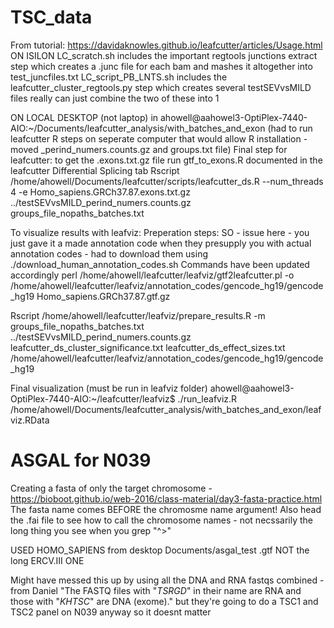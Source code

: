 # TSC_data

From tutorial: https://davidaknowles.github.io/leafcutter/articles/Usage.html 
ON ISILON
LC_scratch.sh includes the important regtools junctions extract step which creates a .junc file for each bam and mashes it altogether into test_juncfiles.txt
LC_script_PB_LNTS.sh includes the leafcutter_cluster_regtools.py step which creates several testSEVvsMILD files
really can just combine the two of these into 1

ON LOCAL DESKTOP (not laptop) in ahowell@aahowel3-OptiPlex-7440-AIO:~/Documents/leafcutter_analysis/with_batches_and_exon
(had to run leafcutter R steps on seperate computer that would allow R installation - moved _perind_numers.counts.gz and groups.txt file) 
Final step for leafcutter: 
to get the .exons.txt.gz file run gtf_to_exons.R documented in the leafcutter Differential Splicing tab 
Rscript /home/ahowell/Documents/leafcutter/scripts/leafcutter_ds.R --num_threads 4 -e Homo_sapiens.GRCh37.87.exons.txt.gz ../testSEVvsMILD_perind_numers.counts.gz groups_file_nopaths_batches.txt

To visualize results with leafviz: 
Preperation steps: 
SO - issue here - you just gave it a made annotation code when they presupply you with actual annotation codes - had to download them using ./download_human_annotation_codes.sh
Commands have been updated accordingly
perl /home/ahowell/leafcutter/leafviz/gtf2leafcutter.pl -o /home/ahowell/leafcutter/leafviz/annotation_codes/gencode_hg19/gencode_hg19 Homo_sapiens.GRCh37.87.gtf.gz

Rscript /home/ahowell/leafcutter/leafviz/prepare_results.R -m groups_file_nopaths_batches.txt ../testSEVvsMILD_perind_numers.counts.gz leafcutter_ds_cluster_significance.txt leafcutter_ds_effect_sizes.txt /home/ahowell/leafcutter/leafviz/annotation_codes/gencode_hg19/gencode_hg19

Final visualization (must be run in leafviz folder) 
ahowell@aahowel3-OptiPlex-7440-AIO:~/leafcutter/leafviz$ ./run_leafviz.R /home/ahowell/Documents/leafcutter_analysis/with_batches_and_exon/leafviz.RData

# ASGAL for N039 
Creating a fasta of only the target chromosome - https://bioboot.github.io/web-2016/class-material/day3-fasta-practice.html 
The fasta name comes BEFORE the chromosme name argument! Also head the .fai file to see how to call the chromosome names - not necssarily the long thing you see when you grep "^>" 

USED HOMO_SAPIENS from desktop Documents/asgal_test .gtf NOT the long ERCV.III ONE 

Might have messed this up by using all the DNA and RNA fastqs combined - from Daniel "The FASTQ files with "_TSRGD_" in their name are RNA and those with "_KHTSC_" are DNA (exome)." but they're going to do a TSC1 and TSC2 panel on N039 anyway so it doesnt matter
